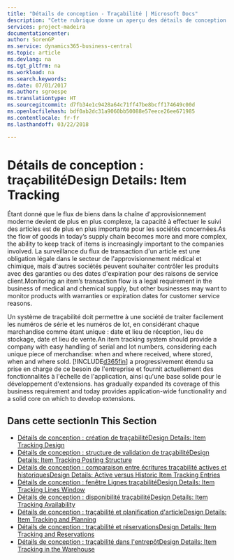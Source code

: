 ```yaml
---
title: "Détails de conception - Traçabilité | Microsoft Docs"
description: "Cette rubrique donne un aperçu des détails de conception pour la traçabilité."
services: project-madeira
documentationcenter: 
author: SorenGP
ms.service: dynamics365-business-central
ms.topic: article
ms.devlang: na
ms.tgt_pltfrm: na
ms.workload: na
ms.search.keywords: 
ms.date: 07/01/2017
ms.author: sgroespe
ms.translationtype: HT
ms.sourcegitcommit: d7fb34e1c9428a64c71ff47be8bcff174649c00d
ms.openlocfilehash: bdf0ab2dc31a9060bb50088e57eece26ee671985
ms.contentlocale: fr-fr
ms.lasthandoff: 03/22/2018

---
```

# <a name="design-details-item-tracking"></a><span data-ttu-id="4d7ec-103">Détails de conception : traçabilité</span><span class="sxs-lookup"><span data-stu-id="4d7ec-103">Design Details: Item Tracking</span></span>
<span data-ttu-id="4d7ec-104">Étant donné que le flux de biens dans la chaîne d'approvisionnement moderne devient de plus en plus complexe, la capacité à effectuer le suivi des articles est de plus en plus importante pour les sociétés concernées.</span><span class="sxs-lookup"><span data-stu-id="4d7ec-104">As the flow of goods in today’s supply chain becomes more and more complex, the ability to keep track of items is increasingly important to the companies involved.</span></span> <span data-ttu-id="4d7ec-105">La surveillance du flux de transaction d'un article est une obligation légale dans le secteur de l'approvisionnement médical et chimique, mais d'autres sociétés peuvent souhaiter contrôler les produits avec des garanties ou des dates d'expiration pour des raisons de service client.</span><span class="sxs-lookup"><span data-stu-id="4d7ec-105">Monitoring an item’s transaction flow is a legal requirement in the business of medical and chemical supply, but other businesses may want to monitor products with warranties or expiration dates for customer service reasons.</span></span>  

<span data-ttu-id="4d7ec-106">Un système de traçabilité doit permettre à une société de traiter facilement les numéros de série et les numéros de lot, en considérant chaque marchandise comme étant unique : date et lieu de réception, lieu de stockage, date et lieu de vente.</span><span class="sxs-lookup"><span data-stu-id="4d7ec-106">An item tracking system should provide a company with easy handling of serial and lot numbers, considering each unique piece of merchandise: when and where received, where stored, when and where sold.</span></span> [!INCLUDE[d365fin](includes/d365fin_md.md)]<span data-ttu-id="4d7ec-107"> a progressivement étendu sa prise en charge de ce besoin de l'entreprise et fournit actuellement des fonctionnalités à l'échelle de l'application, ainsi qu'une base solide pour le développement d'extensions.</span><span class="sxs-lookup"><span data-stu-id="4d7ec-107"> has gradually expanded its coverage of this business requirement and today provides application-wide functionality and a solid core on which to develop extensions.</span></span>  

## <a name="in-this-section"></a><span data-ttu-id="4d7ec-108">Dans cette section</span><span class="sxs-lookup"><span data-stu-id="4d7ec-108">In This Section</span></span>  
* [<span data-ttu-id="4d7ec-109">Détails de conception : création de traçabilité</span><span class="sxs-lookup"><span data-stu-id="4d7ec-109">Design Details: Item Tracking Design</span></span>](design-details-item-tracking-design.md)  
* [<span data-ttu-id="4d7ec-110">Détails de conception : structure de validation de traçabilité</span><span class="sxs-lookup"><span data-stu-id="4d7ec-110">Design Details: Item Tracking Posting Structure</span></span>](design-details-item-tracking-posting-structure.md)  
* [<span data-ttu-id="4d7ec-111">Détails de conception : comparaison entre écritures traçabilité actives et historiques</span><span class="sxs-lookup"><span data-stu-id="4d7ec-111">Design Details: Active versus Historic Item Tracking Entries</span></span>](design-details-active-versus-historic-item-tracking-entries.md)  
* [<span data-ttu-id="4d7ec-112">Détails de conception : fenêtre Lignes traçabilité</span><span class="sxs-lookup"><span data-stu-id="4d7ec-112">Design Details: Item Tracking Lines Window</span></span>](design-details-item-tracking-lines-window.md)  
* [<span data-ttu-id="4d7ec-113">Détails de conception : disponibilité traçabilité</span><span class="sxs-lookup"><span data-stu-id="4d7ec-113">Design Details: Item Tracking Availability</span></span>](design-details-item-tracking-availability.md)  
* [<span data-ttu-id="4d7ec-114">Détails de conception : traçabilité et planification d'article</span><span class="sxs-lookup"><span data-stu-id="4d7ec-114">Design Details: Item Tracking and Planning</span></span>](design-details-item-tracking-and-planning.md)  
* [<span data-ttu-id="4d7ec-115">Détails de conception : traçabilité et réservations</span><span class="sxs-lookup"><span data-stu-id="4d7ec-115">Design Details: Item Tracking and Reservations</span></span>](design-details-item-tracking-and-reservations.md)  
* [<span data-ttu-id="4d7ec-116">Détails de conception : traçabilité dans l'entrepôt</span><span class="sxs-lookup"><span data-stu-id="4d7ec-116">Design Details: Item Tracking in the Warehouse</span></span>](design-details-item-tracking-in-the-warehouse.md)

